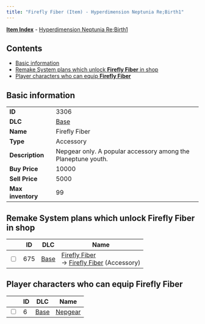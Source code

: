 ```yaml
---
title: "Firefly Fiber (Item) - Hyperdimension Neptunia Re;Birth1"
---
```


[**Item Index**](/neptunia/rb1/item/index.html) - [Hyperdimension Neptunia Re;Birth1](/neptunia/rb1)

## Contents

- [Basic information](#basic-information)
- [Remake System plans which unlock **Firefly Fiber** in shop](#remake-system-plans-which-unlock-firefly-fiber-in-shop)
- [Player characters who can equip **Firefly Fiber**](#player-characters-who-can-equip-firefly-fiber)

## Basic information

|   |   |
| -- | -- |
| **ID** | 3306 |
| **DLC** | [Base](/neptunia/rb1/dlc/1-base.html) |
| **Name** | Firefly Fiber |
| **Type** | Accessory |
| **Description** | Nepgear only. A popular accessory among the Planeptune youth. |
| **Buy Price** | 10000 |
| **Sell Price** | 5000 |
| **Max inventory** | 99 |

## Remake System plans which unlock **Firefly Fiber** in shop

|    | ID | DLC | Name |
| -- | -- | --- | ---- |
| <input type="checkbox" id="rb1-remake-1-675" class="trackbox" /> | 675 | [Base](/neptunia/rb1/dlc/1-base.html) | [Firefly Fiber](/neptunia/rb1/remake/1-675-firefly-fiber.html)<br />→ [Firefly Fiber](/neptunia/rb1/item/1-3306-firefly-fiber.html) (Accessory) |

## Player characters who can equip **Firefly Fiber**

|    | ID | DLC | Name |
| -- | -- | --- | ---- |
| <input type="checkbox" id="rb1-player-1-6" class="trackbox" /> | 6 | [Base](/neptunia/rb1/dlc/1-base.html) | [Nepgear](/neptunia/rb1/player/1-6-nepgear.html) |